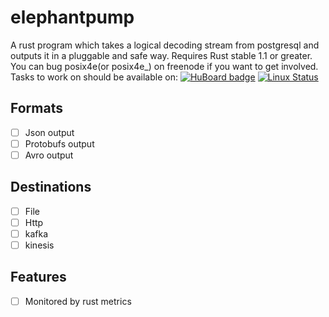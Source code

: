 # elephantpump

A rust program which takes a logical decoding stream from postgresql and outputs 
it in a pluggable and safe way. Requires Rust stable 1.1 or greater. You can bug posix4e(or posix4e_) on
freenode if you want to get involved. Tasks to work on should be available on:
[![HuBoard badge](http://img.shields.io/badge/Hu-Board-7965cc.svg)](https://huboard.com/posix4e/elephantpump)
[![Linux Status](https://travis-ci.org/posix4e/elephantpump.svg?branch=master)](https://travis-ci.org/posix4e/elephantpump)

## Formats

- [ ] Json output
- [ ] Protobufs output
- [ ] Avro output

## Destinations

- [ ] File
- [ ] Http
- [ ] kafka
- [ ] kinesis

## Features

- [ ] Monitored by rust metrics
